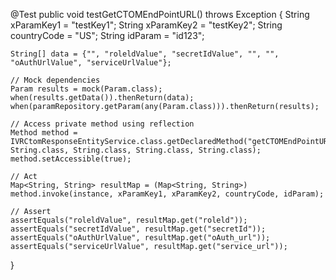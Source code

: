 @Test
public void testGetCTOMEndPointURL() throws Exception {
    String xParamKey1 = "testKey1";
    String xParamKey2 = "testKey2";
    String countryCode = "US";
    String idParam = "id123";

    String[] data = {"", "roleldValue", "secretIdValue", "", "", "oAuthUrlValue", "serviceUrlValue"};
    
    // Mock dependencies
    Param results = mock(Param.class);
    when(results.getData()).thenReturn(data);
    when(paramRepository.getParam(any(Param.class))).thenReturn(results);

    // Access private method using reflection
    Method method = IVRCtomResponseEntityService.class.getDeclaredMethod("getCTOMEndPointURL", String.class, String.class, String.class, String.class);
    method.setAccessible(true);

    // Act
    Map<String, String> resultMap = (Map<String, String>) method.invoke(instance, xParamKey1, xParamKey2, countryCode, idParam);

    // Assert
    assertEquals("roleldValue", resultMap.get("roleld"));
    assertEquals("secretIdValue", resultMap.get("secretId"));
    assertEquals("oAuthUrlValue", resultMap.get("oAuth_url"));
    assertEquals("serviceUrlValue", resultMap.get("service_url"));
}
